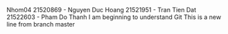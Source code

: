Nhom04
21520869 - Nguyen Duc Hoang
21521951 - Tran Tien Dat
21522603 - Pham Do Thanh
I am beginning to understand Git
This is a new line from branch master
